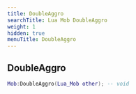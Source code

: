 ```yaml
---
title: DoubleAggro
searchTitle: Lua Mob DoubleAggro
weight: 1
hidden: true
menuTitle: DoubleAggro
---
```

## DoubleAggro
```lua
Mob:DoubleAggro(Lua_Mob other); -- void
```